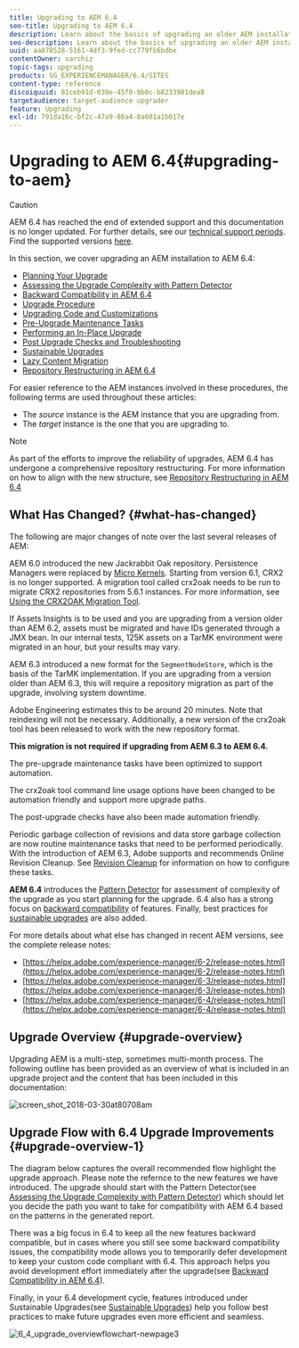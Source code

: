 ```yaml
---
title: Upgrading to AEM 6.4
seo-title: Upgrading to AEM 6.4
description: Learn about the basics of upgrading an older AEM installation to AEM 6.4.
seo-description: Learn about the basics of upgrading an older AEM installation to AEM 6.4.
uuid: aa878528-5161-4df3-9fed-cc779fb6bdbe
contentOwner: sarchiz
topic-tags: upgrading
products: SG_EXPERIENCEMANAGER/6.4/SITES
content-type: reference
discoiquuid: 81ceb91d-039e-45f0-9b0c-b8233901dea8
targetaudience: target-audience upgrader
feature: Upgrading
exl-id: 791da16c-bf2c-47a9-86a4-0a601a1b017e
---
```

# Upgrading to AEM 6.4{#upgrading-to-aem}

>[!CAUTION]
>
>AEM 6.4 has reached the end of extended support and this documentation is no longer updated. For further details, see our [technical support periods](https://helpx.adobe.com/support/programs/eol-matrix.html). Find the supported versions [here](https://experienceleague.adobe.com/docs/).

In this section, we cover upgrading an AEM installation to AEM 6.4:

* [Planning Your Upgrade](/help/sites-deploying/upgrade-planning.md)
* [Assessing the Upgrade Complexity with Pattern Detector](/help/sites-deploying/pattern-detector.md)
* [Backward Compatibility in AEM 6.4](/help/sites-deploying/backward-compatibility.md)
* [Upgrade Procedure](/help/sites-deploying/upgrade-procedure.md)
* [Upgrading Code and Customizations](/help/sites-deploying/upgrading-code-and-customizations.md)
* [Pre-Upgrade Maintenance Tasks](/help/sites-deploying/pre-upgrade-maintenance-tasks.md)
* [Performing an In-Place Upgrade](/help/sites-deploying/in-place-upgrade.md)
* [Post Upgrade Checks and Troubleshooting](/help/sites-deploying/post-upgrade-checks-and-troubleshooting.md)
* [Sustainable Upgrades](/help/sites-deploying/sustainable-upgrades.md)
* [Lazy Content Migration](/help/sites-deploying/lazy-content-migration.md)
* [Repository Restructuring in AEM 6.4](/help/sites-deploying/repository-restructuring.md)

For easier reference to the AEM instances involved in these procedures, the following terms are used throughout these articles:

* The *source* instance is the AEM instance that you are upgrading from.
* The *target* instance is the one that you are upgrading to.

>[!NOTE]
>
>As part of the efforts to improve the reliability of upgrades, AEM 6.4 has undergone a comprehensive repository restructuring. For more information on how to align with the new structure, see [Repository Restructuring in AEM 6.4](/help/sites-deploying/repository-restructuring.md)

## What Has Changed? {#what-has-changed}

The following are major changes of note over the last several releases of AEM:

AEM 6.0 introduced the new Jackrabbit Oak repository. Persistence Managers were replaced by [Micro Kernels](/help/sites-deploying/recommended-deploys.md). Starting from version 6.1, CRX2 is no longer supported. A migration tool called crx2oak needs to be run to migrate CRX2 repositories from 5.6.1 instances. For more information, see [Using the CRX2OAK Migration Tool](/help/sites-deploying/using-crx2oak.md).

If Assets Insights is to be used and you are upgrading from a version older than AEM 6.2, assets must be migrated and have IDs generated through a JMX bean. In our internal tests, 125K assets on a TarMK environment were migrated in an hour, but your results may vary.

AEM 6.3 introduced a new format for the `SegmentNodeStore`, which is the basis of the TarMK implementation. If you are upgrading from a version older than AEM 6.3, this will require a repository migration as part of the upgrade, involving system downtime.

Adobe Engineering estimates this to be around 20 minutes. Note that reindexing will not be necessary. Additionally, a new version of the crx2oak tool has been released to work with the new repository format.

**This migration is not required if upgrading from AEM 6.3 to AEM 6.4.**

The pre-upgrade maintenance tasks have been optimized to support automation.

The crx2oak tool command line usage options have been changed to be automation friendly and support more upgrade paths.

The post-upgrade checks have also been made automation friendly.

Periodic garbage collection of revisions and data store garbage collection are now routine maintenance tasks that need to be performed periodically. With the introduction of AEM 6.3, Adobe supports and recommends Online Revision Cleanup. See [Revision Cleanup](/help/sites-deploying/revision-cleanup.md) for information on how to configure these tasks.

**AEM 6.4** introduces the [Pattern Detector](/help/sites-deploying/pattern-detector.md) for assessment of complexity of the upgrade as you start planning for the upgrade. 6.4 also has a strong focus on [backward compatibility](/help/sites-deploying/backward-compatibility.md) of features. Finally, best practices for [sustainable upgrades](/help/sites-deploying/sustainable-upgrades.md) are also added.

For more details about what else has changed in recent AEM versions, see the complete release notes:

* [https://helpx.adobe.com/experience-manager/6-2/release-notes.html](https://helpx.adobe.com/experience-manager/6-2/release-notes.html)
* [https://helpx.adobe.com/experience-manager/6-3/release-notes.html](https://helpx.adobe.com/experience-manager/6-3/release-notes.html)
* [https://helpx.adobe.com/experience-manager/6-4/release-notes.html](https://helpx.adobe.com/experience-manager/6-4/release-notes.html)

## Upgrade Overview {#upgrade-overview}

Upgrading AEM is a multi-step, sometimes multi-month process. The following outline has been provided as an overview of what is included in an upgrade project and the content that has been included in this documentation:

![screen_shot_2018-03-30at80708am](assets/screen_shot_2018-03-30at80708am.png)

## Upgrade Flow with 6.4 Upgrade Improvements {#upgrade-overview-1}

The diagram below captures the overall recommended flow highlight the upgrade approach. Please note the refernce to the new features we have introduced. The upgrade should start with the Pattern Detector(see [Assessing the Upgrade Complexity with Pattern Detector](/help/sites-deploying/pattern-detector.md)) which should let you decide the path you want to take for compatibility with AEM 6.4 based on the patterns in the generated report.

There was a big focus in 6.4 to keep all the new features backward compatible, but in cases where you still see some backward compatibility issues, the compatibility mode allows you to temporarily defer development to keep your custom code compliant with 6.4. This approach helps you avoid development effort immediately after the upgrade(see [Backward Compatibility in AEM 6.4](/help/sites-deploying/backward-compatibility.md)).

Finally, in your 6.4 development cycle, features introduced under Sustainable Upgrades(see [Sustainable Upgrades](/help/sites-deploying/sustainable-upgrades.md)) help you follow best practices to make future upgrades even more efficient and seamless.

![6_4_upgrade_overviewflowchart-newpage3](assets/6_4_upgrade_overviewflowchart-newpage3.png)
